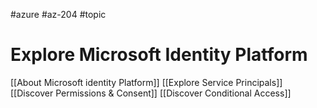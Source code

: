 #azure #az-204 #topic

# Explore Microsoft Identity Platform
[[About Microsoft identity Platform]]
[[Explore Service Principals]]
[[Discover Permissions & Consent]]
[[Discover Conditional Access]]